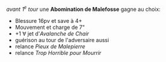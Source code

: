 _avant 1<sup>e</sup> tour_ une __Abomination de Malefosse__ gagne au choix:
* Blessure 16pv et save à 4+
* Mouvement et charge de 7"
* +1 ∀ jet d'_Avalanche de Chair_
* guérison au tour de l'adversaire aussi
* relance _Pieux de Malepierre_
* relance _Trop Horrible pour Mourrir_